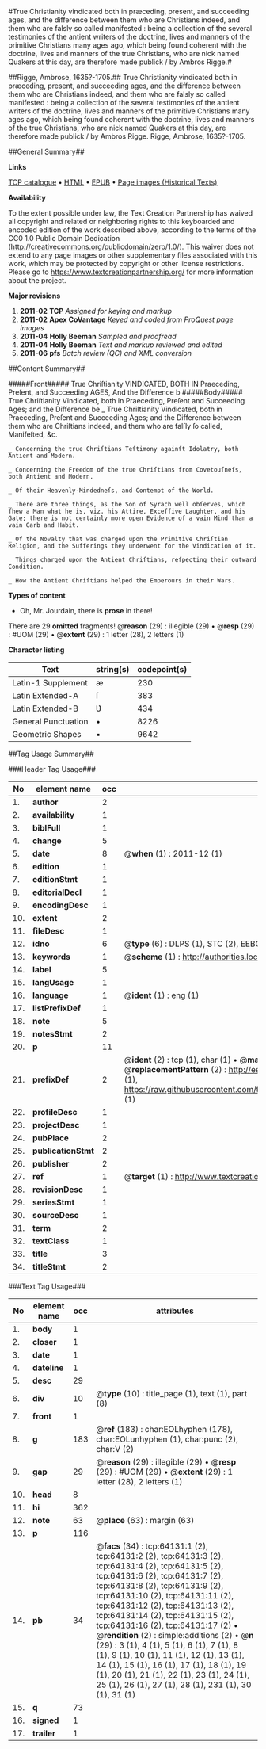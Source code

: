 #True Christianity vindicated both in præceding, present, and succeeding ages, and the difference between them who are Christians indeed, and them who are falsly so called manifested : being a collection of the several testimonies of the antient writers of the doctrine, lives and manners of the primitive Christians many ages ago, which being found coherent with the doctrine, lives and manners of the true Christians, who are nick named Quakers at this day, are therefore made publick / by Ambros Rigge.#

##Rigge, Ambrose, 1635?-1705.##
True Christianity vindicated both in præceding, present, and succeeding ages, and the difference between them who are Christians indeed, and them who are falsly so called manifested : being a collection of the several testimonies of the antient writers of the doctrine, lives and manners of the primitive Christians many ages ago, which being found coherent with the doctrine, lives and manners of the true Christians, who are nick named Quakers at this day, are therefore made publick / by Ambros Rigge.
Rigge, Ambrose, 1635?-1705.

##General Summary##

**Links**

[TCP catalogue](http://www.ota.ox.ac.uk/tcp/)  • 
[HTML](http://tei.it.ox.ac.uk/tcp/Texts-HTML/free/A57/A57314.html)  • 
[EPUB](http://tei.it.ox.ac.uk/tcp/Texts-EPUB/free/A57/A57314.epub) • 
[Page images (Historical Texts)](https://historicaltexts.jisc.ac.uk/eebo-12599562e)

**Availability**

To the extent possible under law, the Text Creation Partnership has waived all copyright and related or neighboring rights to this keyboarded and encoded edition of the work described above, according to the terms of the CC0 1.0 Public Domain Dedication (http://creativecommons.org/publicdomain/zero/1.0/). This waiver does not extend to any page images or other supplementary files associated with this work, which may be protected by copyright or other license restrictions. Please go to https://www.textcreationpartnership.org/ for more information about the project.

**Major revisions**

1. __2011-02__ __TCP__ *Assigned for keying and markup*
1. __2011-02__ __Apex CoVantage__ *Keyed and coded from ProQuest page images*
1. __2011-04__ __Holly Beeman__ *Sampled and proofread*
1. __2011-04__ __Holly Beeman__ *Text and markup reviewed and edited*
1. __2011-06__ __pfs__ *Batch review (QC) and XML conversion*

##Content Summary##

#####Front#####
True Chriſtianity VINDICATED, BOTH IN Praeceding, Preſent, and Succeeding AGES, And the Difference b
#####Body#####
True Chriſtianity Vindicated, both in Praeceding, Preſent and Succeeding Ages; and the Difference be
    _ True Chriſtianity Vindicated, both in Praeceding, Preſent and Succeeding Ages; and the Difference between them who are Chriſtians indeed, and them who are falſly ſo called, Manifeſted, &c.

    _ Concerning the true Chriſtians Teſtimony againſt Idolatry, both Antient and Modern.

    _ Concerning the Freedom of the true Chriſtians from Covetouſneſs, both Antient and Modern.

    _ Of their Heavenly-Mindedneſs, and Contempt of the World.

    _ There are three things, as the Son of Syrach well obſerves, which ſhew a Man what he is, viz. his Attire, Exceſſive Laughter, and his Gate; there is not certainly more open Evidence of a vain Mind than a vain Garb and Habit.

    _ Of the Novalty that was charged upon the Primitive Chriſtian Religion, and the Sufferings they underwent for the Vindication of it.

    _ Things charged upon the Antient Chriſtians, reſpecting their outward Condition.

    _ How the Antient Chriſtians helped the Emperours in their Wars.

**Types of content**

  * Oh, Mr. Jourdain, there is **prose** in there!

There are 29 **omitted** fragments! 
 @__reason__ (29) : illegible (29)  •  @__resp__ (29) : #UOM (29)  •  @__extent__ (29) : 1 letter (28), 2 letters (1)

**Character listing**


|Text|string(s)|codepoint(s)|
|---|---|---|
|Latin-1 Supplement|æ|230|
|Latin Extended-A|ſ|383|
|Latin Extended-B|Ʋ|434|
|General Punctuation|•|8226|
|Geometric Shapes|▪|9642|

##Tag Usage Summary##

###Header Tag Usage###

|No|element name|occ|attributes|
|---|---|---|---|
|1.|__author__|2||
|2.|__availability__|1||
|3.|__biblFull__|1||
|4.|__change__|5||
|5.|__date__|8| @__when__ (1) : 2011-12 (1)|
|6.|__edition__|1||
|7.|__editionStmt__|1||
|8.|__editorialDecl__|1||
|9.|__encodingDesc__|1||
|10.|__extent__|2||
|11.|__fileDesc__|1||
|12.|__idno__|6| @__type__ (6) : DLPS (1), STC (2), EEBO-CITATION (1), OCLC (1), VID (1)|
|13.|__keywords__|1| @__scheme__ (1) : http://authorities.loc.gov/ (1)|
|14.|__label__|5||
|15.|__langUsage__|1||
|16.|__language__|1| @__ident__ (1) : eng (1)|
|17.|__listPrefixDef__|1||
|18.|__note__|5||
|19.|__notesStmt__|2||
|20.|__p__|11||
|21.|__prefixDef__|2| @__ident__ (2) : tcp (1), char (1)  •  @__matchPattern__ (2) : ([0-9\-]+):([0-9IVX]+) (1), (.+) (1)  •  @__replacementPattern__ (2) : http://eebo.chadwyck.com/downloadtiff?vid=$1&page=$2 (1), https://raw.githubusercontent.com/textcreationpartnership/Texts/master/tcpchars.xml#$1 (1)|
|22.|__profileDesc__|1||
|23.|__projectDesc__|1||
|24.|__pubPlace__|2||
|25.|__publicationStmt__|2||
|26.|__publisher__|2||
|27.|__ref__|1| @__target__ (1) : http://www.textcreationpartnership.org/docs/. (1)|
|28.|__revisionDesc__|1||
|29.|__seriesStmt__|1||
|30.|__sourceDesc__|1||
|31.|__term__|2||
|32.|__textClass__|1||
|33.|__title__|3||
|34.|__titleStmt__|2||


###Text Tag Usage###

|No|element name|occ|attributes|
|---|---|---|---|
|1.|__body__|1||
|2.|__closer__|1||
|3.|__date__|1||
|4.|__dateline__|1||
|5.|__desc__|29||
|6.|__div__|10| @__type__ (10) : title_page (1), text (1), part (8)|
|7.|__front__|1||
|8.|__g__|183| @__ref__ (183) : char:EOLhyphen (178), char:EOLunhyphen (1), char:punc (2), char:V (2)|
|9.|__gap__|29| @__reason__ (29) : illegible (29)  •  @__resp__ (29) : #UOM (29)  •  @__extent__ (29) : 1 letter (28), 2 letters (1)|
|10.|__head__|8||
|11.|__hi__|362||
|12.|__note__|63| @__place__ (63) : margin (63)|
|13.|__p__|116||
|14.|__pb__|34| @__facs__ (34) : tcp:64131:1 (2), tcp:64131:2 (2), tcp:64131:3 (2), tcp:64131:4 (2), tcp:64131:5 (2), tcp:64131:6 (2), tcp:64131:7 (2), tcp:64131:8 (2), tcp:64131:9 (2), tcp:64131:10 (2), tcp:64131:11 (2), tcp:64131:12 (2), tcp:64131:13 (2), tcp:64131:14 (2), tcp:64131:15 (2), tcp:64131:16 (2), tcp:64131:17 (2)  •  @__rendition__ (2) : simple:additions (2)  •  @__n__ (29) : 3 (1), 4 (1), 5 (1), 6 (1), 7 (1), 8 (1), 9 (1), 10 (1), 11 (1), 12 (1), 13 (1), 14 (1), 15 (1), 16 (1), 17 (1), 18 (1), 19 (1), 20 (1), 21 (1), 22 (1), 23 (1), 24 (1), 25 (1), 26 (1), 27 (1), 28 (1), 231 (1), 30 (1), 31 (1)|
|15.|__q__|73||
|16.|__signed__|1||
|17.|__trailer__|1||
